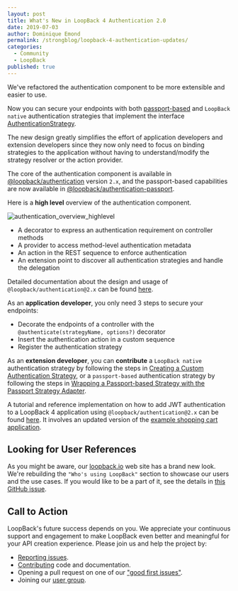```yaml
---
layout: post
title: What's New in LoopBack 4 Authentication 2.0
date: 2019-07-03
author: Dominique Emond
permalink: /strongblog/loopback-4-authentication-updates/
categories:
  - Community
  - LoopBack
published: true
---
```


We've refactored the authentication component to be more extensible and easier to use.

Now you can secure your endpoints with both [passport-based](http://www.passportjs.org/)  and `LoopBack native` authentication strategies that implement the interface [AuthenticationStrategy](https://loopback.io/doc/en/lb4/apidocs.authentication.authenticationstrategy.html).

The new design greatly simplifies the effort of application developers and extension developers since they now only need to focus on binding strategies to the application without having to understand/modify the strategy resolver or the action provider.

<!--more-->

The core of the authentication component is available in [@loopback/authentication](https://www.npmjs.com/package/@loopback/authentication) version `2.x`, and the passport-based capabilities are now available in [@loopback/authentication-passport](https://www.npmjs.com/package/@loopback/authentication-passport).

Here is a **high level** overview of the authentication component.

![authentication_overview_highlevel](https://loopback.io/pages/en/lb4/imgs/authentication_overview_highlevel.png)

- A decorator to express an authentication requirement on controller methods
- A provider to access method-level authentication metadata
- An action in the REST sequence to enforce authentication
- An extension point to discover all authentication strategies and handle the delegation

Detailed documentation about the design and usage of `@loopback/authentication@2.x` can be found [here](https://loopback.io/doc/en/lb4/Loopback-component-authentication.html).

As an **application developer**, you only need 3 steps to secure your endpoints:

- Decorate the endpoints of a controller with the `@authenticate(strategyName, options?)` decorator
- Insert the authentication action in a custom sequence 
- Register the authentication strategy

As an **extension developer**, you can **contribute** a `LoopBack native` authentication strategy by following the steps in [Creating a Custom Authentication Strategy](https://loopback.io/doc/en/lb4/Loopback-component-authentication.html#creating-a-custom-authentication-strategy), or a `passport-based` authentication strategy by following the steps in [Wrapping a Passport-based Strategy with the Passport Strategy Adapter](https://www.npmjs.com/package/@loopback/authentication-passport).

A tutorial and reference implementation on how to add JWT authentication to a LoopBack 4 application using `@loopback/authentication@2.x` can be found [here](https://loopback.io/doc/en/lb4/Authentication-Tutorial.html). It involves an updated version of the [example shopping cart application](https://github.com/strongloop/loopback4-example-shopping).

## Looking for User References

As you might be aware, our [loopback.io](https://loopback.io/) web site has a brand new look. We're rebuilding the `"Who's using LoopBack"` section to showcase our users and the use cases. If you would like to be a part of it, see the details in [this GitHub issue](https://github.com/strongloop/loopback-next/issues/3047).

## Call to Action

LoopBack's future success depends on you. We appreciate your continuous support and engagement to make LoopBack even better and meaningful for your API creation experience. Please join us and help the project by:

- [Reporting issues](https://github.com/strongloop/loopback-next/issues).
- [Contributing](https://github.com/strongloop/loopback-next/blob/master/docs/CONTRIBUTING.md) code and documentation.
- Opening a pull request on one of our ["good first issues"](https://github.com/strongloop/loopback-next/labels/good%20first%20issue).
- Joining our [user group](https://github.com/strongloop/loopback-next/issues/110).
